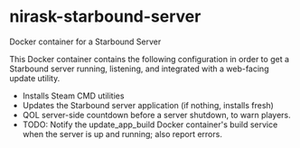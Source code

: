 # nirask-starbound-server
Docker container for a Starbound Server

This Docker container contains the following configuration in order to get a Starbound server running, listening, and integrated with a web-facing update utility.

  * Installs Steam CMD utilities
  * Updates the Starbound server application (if nothing, installs fresh)
  * QOL server-side countdown before a server shutdown, to warn players.
  * TODO: Notify the update_app_build Docker container's build service when the server is up and running; also report errors.
